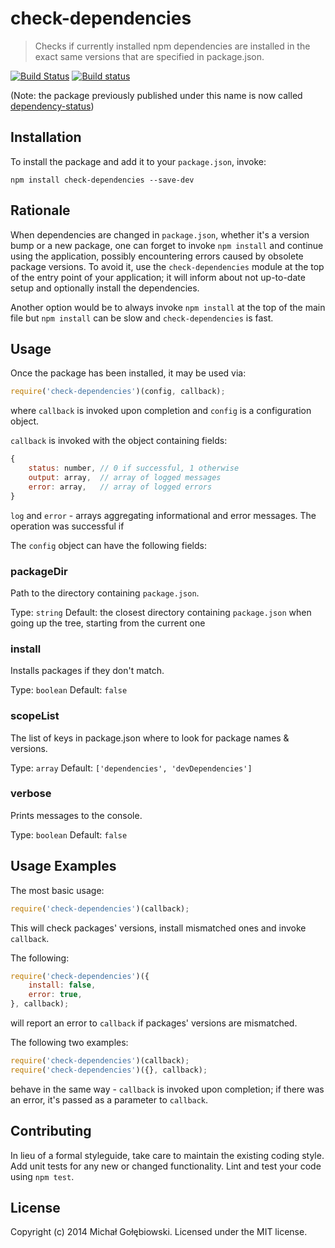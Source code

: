 # check-dependencies

> Checks if currently installed npm dependencies are installed in the exact same versions that are specified in package.json.

[![Build Status](https://travis-ci.org/mzgol/check-dependencies.svg?branch=master)](https://travis-ci.org/mzgol/check-dependencies)
[![Build status](https://ci.appveyor.com/api/projects/status/a4cok143mjmi0hk3/branch/master)](https://ci.appveyor.com/project/mzgol/check-dependencies)

(Note: the package previously published under this name is now called [dependency-status](https://www.npmjs.org/package/dependency-status))

## Installation

To install the package and add it to your `package.json`, invoke:

```shell
npm install check-dependencies --save-dev
```

## Rationale

When dependencies are changed in `package.json`, whether it's a version bump or a new package, one can forget to invoke `npm install` and continue using the application, possibly encountering errors caused by obsolete package versions. To avoid it, use the `check-dependencies` module at the top of the entry point of your application; it will inform about not up-to-date setup and optionally install the dependencies.
 
Another option would be to always invoke `npm install` at the top of the main file but `npm install` can be slow and `check-dependencies` is fast.

## Usage

Once the package has been installed, it may be used via:

```js
require('check-dependencies')(config, callback);
```
where `callback` is invoked upon completion and `config` is a configuration object.

`callback` is invoked with the object containing fields:
```js
{
    status: number, // 0 if successful, 1 otherwise
    output: array,  // array of logged messages
    error: array,   // array of logged errors
}
```
 `log` and `error` - arrays aggregating informational and error
messages. The operation was successful if

The `config` object can have the following fields:

### packageDir

Path to the directory containing `package.json`.

Type: `string`
Default: the closest directory containing `package.json` when going up the tree, starting from the current one

### install

Installs packages if they don't match.

Type: `boolean`
Default: `false`

### scopeList

The list of keys in package.json where to look for package names & versions.

Type: `array`
Default: `['dependencies', 'devDependencies']`

### verbose

Prints messages to the console.

Type: `boolean`
Default: `false`

## Usage Examples

The most basic usage:
```js
require('check-dependencies')(callback);
```
This will check packages' versions, install mismatched ones and invoke `callback`.

The following:
```js
require('check-dependencies')({
    install: false,
    error: true,
}, callback);
```
will report an error to `callback` if packages' versions are mismatched.

The following two examples:
```js
require('check-dependencies')(callback);
require('check-dependencies')({}, callback);
```
behave in the same way - `callback` is invoked upon completion; if there was an error, it's passed as a parameter to `callback`.

## Contributing
In lieu of a formal styleguide, take care to maintain the existing coding style. Add unit tests for any new or changed functionality. Lint and test your code using `npm test`.

## License
Copyright (c) 2014 Michał Gołębiowski. Licensed under the MIT license.
